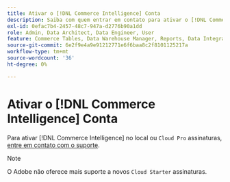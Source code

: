 ```yaml
---
title: Ativar o [!DNL Commerce Intelligence] Conta
description: Saiba com quem entrar em contato para ativar o [!DNL Commerce Intelligence] conta.
exl-id: 0efac7b4-2457-48c7-947a-d2776b90a1dd
role: Admin, Data Architect, Data Engineer, User
feature: Commerce Tables, Data Warehouse Manager, Reports, Data Integration
source-git-commit: 6e2f9e4a9e91212771e6f6baa8c2f8101125217a
workflow-type: tm+mt
source-wordcount: '36'
ht-degree: 0%

---
```


# Ativar o [!DNL Commerce Intelligence] Conta

Para ativar [!DNL Commerce Intelligence] no local ou `Cloud Pro` assinaturas, [entre em contato com o suporte](https://experienceleague.adobe.com/docs/commerce-knowledge-base/kb/troubleshooting/miscellaneous/mbi-service-policies.html).

>[!NOTE]
>
>O Adobe não oferece mais suporte a novos `Cloud Starter` assinaturas.

